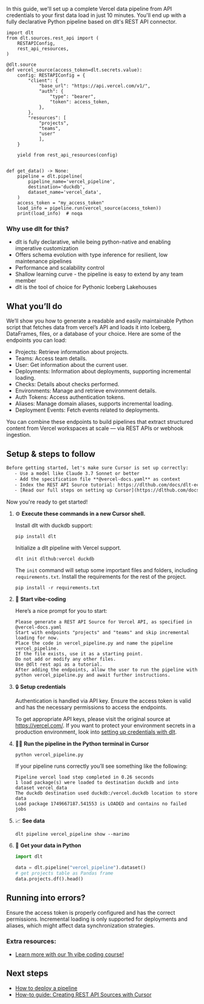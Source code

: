 In this guide, we'll set up a complete Vercel data pipeline from API credentials to your first data load in just 10 minutes. You'll end up with a fully declarative Python pipeline based on dlt's REST API connector.

```python-outcome
import dlt
from dlt.sources.rest_api import (
    RESTAPIConfig,
    rest_api_resources,
)

@dlt.source
def vercel_source(access_token=dlt.secrets.value):
    config: RESTAPIConfig = {
        "client": {
            "base_url": "https://api.vercel.com/v1/",
            "auth": {
                "type": "bearer",
                "token": access_token,
            },
        },
        "resources": [
            "projects",
            "teams",
            "user"
            ],
    }

    yield from rest_api_resources(config)


def get_data() -> None:
    pipeline = dlt.pipeline(
        pipeline_name='vercel_pipeline',
        destination='duckdb',
        dataset_name='vercel_data', 
    )
    access_token = "my_access_token"
    load_info = pipeline.run(vercel_source(access_token))
    print(load_info)  # noqa
```

### Why use dlt for this?

- dlt is fully declarative, while being python-native and enabling imperative customization
- Offers schema evolution with type inference for resilient, low maintenance pipelines
- Performance and scalability control
- Shallow learning curve - the pipeline is easy to extend by any team member
- dlt is the tool of choice for Pythonic Iceberg Lakehouses

## What you’ll do

We’ll show you how to generate a readable and easily maintainable Python script that fetches data from vercel’s API and loads it into Iceberg, DataFrames, files, or a database of your choice. Here are some of the endpoints you can load:

- Projects: Retrieve information about projects.
- Teams: Access team details.
- User: Get information about the current user.
- Deployments: Information about deployments, supporting incremental loading.
- Checks: Details about checks performed.
- Environments: Manage and retrieve environment details.
- Auth Tokens: Access authentication tokens.
- Aliases: Manage domain aliases, supports incremental loading.
- Deployment Events: Fetch events related to deployments.

You can combine these endpoints to build pipelines that extract structured content from Vercel workspaces at scale — via REST APIs or webhook ingestion.

## Setup & steps to follow

```default
Before getting started, let's make sure Cursor is set up correctly:
   - Use a model like Claude 3.7 Sonnet or better
   - Add the specification file **@vercel-docs.yaml** as context
   - Index the REST API Source tutorial: https://dlthub.com/docs/dlt-ecosystem/verified-sources/rest_api/ and add it to context as **@dlt rest api**
   - [Read our full steps on setting up Cursor](https://dlthub.com/docs/dlt-ecosystem/llm-tooling/cursor-restapi#23-configuring-cursor-with-documentation)
```

Now you're ready to get started! 

1. ⚙️ **Execute these commands in a new Cursor shell.**
    
    Install dlt with duckdb support:
    ```shell
    pip install dlt
    ```

    Initialize a dlt pipeline with Vercel support.
    ```shell
    dlt init dlthub:vercel duckdb
    ```

    The `init` command will setup some important files and folders, including `requirements.txt`. Install the requirements for the rest of the project.
    ```shell
    pip install -r requirements.txt
    ```
    
2. 🤠 **Start vibe-coding**
    
    Here’s a nice prompt for you to start: 
    
    ```prompt
    Please generate a REST API Source for Vercel API, as specified in @vercel-docs.yaml 
    Start with endpoints "projects" and "teams" and skip incremental loading for now. 
    Place the code in vercel_pipeline.py and name the pipeline vercel_pipeline. 
    If the file exists, use it as a starting point. 
    Do not add or modify any other files. 
    Use @dlt rest api as a tutorial. 
    After adding the endpoints, allow the user to run the pipeline with python vercel_pipeline.py and await further instructions.
    ```

    
3. 🔒 **Setup credentials** 
    
    Authentication is handled via API key. Ensure the access token is valid and has the necessary permissions to access the endpoints.
    
    To get appropriate API keys, please visit the original source at https://vercel.com/.
    If you want to protect your environment secrets in a production environment, look into [setting up credentials with dlt](https://dlthub.com/docs/walkthroughs/add_credentials).
    
4. 🏃‍♀️ **Run the pipeline in the Python terminal in Cursor**
    
    ```shell
    python vercel_pipeline.py
    ```
    
    If your pipeline runs correctly you’ll see something like the following:
    
    ```shell
    Pipeline vercel load step completed in 0.26 seconds
    1 load package(s) were loaded to destination duckdb and into dataset vercel_data
    The duckdb destination used duckdb:/vercel.duckdb location to store data
    Load package 1749667187.541553 is LOADED and contains no failed jobs
    ```
    
5. 📈 **See data**
    
    ```shell
    dlt pipeline vercel_pipeline show --marimo
    ```
    
6. 🐍 **Get your data in Python**
    
    ```python
    import dlt

   data = dlt.pipeline("vercel_pipeline").dataset()
   # get projects table as Pandas frame
   data.projects.df().head()
    ```

## Running into errors?

Ensure the access token is properly configured and has the correct permissions. Incremental loading is only supported for deployments and aliases, which might affect data synchronization strategies.

### Extra resources:

- [Learn more with our 1h vibe coding course!](https://www.youtube.com/watch?v=GGid70rnJuM)

## Next steps

- [How to deploy a pipeline](https://dlthub.com/docs/walkthroughs/deploy-a-pipeline)
- [How-to guide: Creating REST API Sources with Cursor](https://dlthub.com/docs/dlt-ecosystem/llm-tooling/cursor-restapi)